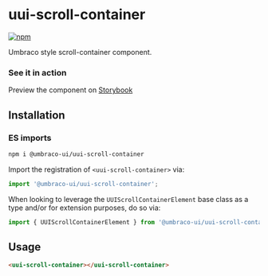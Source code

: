 # uui-scroll-container

[![npm](https://img.shields.io/npm/v/@umbraco-ui/uui-scroll-container?logoColor=%231B264F)](https://www.npmjs.com/package/@umbraco-ui/uui-scroll-container)

Umbraco style scroll-container component.

### See it in action

Preview the component on [Storybook](https://uui.umbraco.com/?path=/story/uui-scroll-container)

## Installation

### ES imports

```zsh
npm i @umbraco-ui/uui-scroll-container
```

Import the registration of `<uui-scroll-container>` via:

```javascript
import '@umbraco-ui/uui-scroll-container';
```

When looking to leverage the `UUIScrollContainerElement` base class as a type and/or for extension purposes, do so via:

```javascript
import { UUIScrollContainerElement } from '@umbraco-ui/uui-scroll-container';
```

## Usage

```html
<uui-scroll-container></uui-scroll-container>
```
